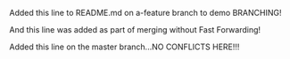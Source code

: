 Added this line to README.md on a-feature branch to demo BRANCHING!

And this line was added as part of merging without Fast Forwarding!

Added this line on the master branch...NO CONFLICTS HERE!!!
